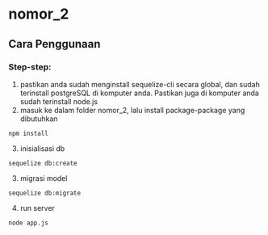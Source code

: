 # nomor_2

## Cara Penggunaan

### Step-step:
1. pastikan anda sudah menginstall sequelize-cli secara global, dan sudah terinstall postgreSQL di komputer anda. Pastikan juga di komputer anda sudah terinstall node.js
2. masuk ke dalam folder nomor_2, lalu install package-package yang dibutuhkan
```
npm install
```
3. inisialisasi db
```
sequelize db:create
```
3. migrasi model
```
sequelize db:migrate
```
4. run server
```
node app.js
```